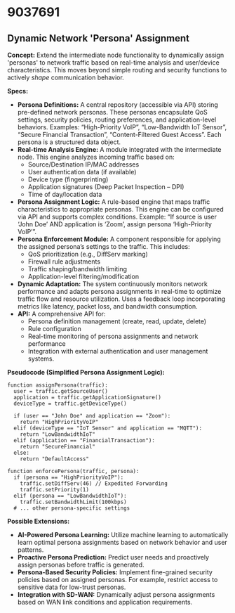 # 9037691

## Dynamic Network 'Persona' Assignment

**Concept:** Extend the intermediate node functionality to dynamically assign 'personas' to network traffic based on real-time analysis and user/device characteristics. This moves beyond simple routing and security functions to actively *shape* communication behavior.

**Specs:**

*   **Persona Definitions:** A central repository (accessible via API) storing pre-defined network personas. These personas encapsulate QoS settings, security policies, routing preferences, and application-level behaviors. Examples: “High-Priority VoIP”, “Low-Bandwidth IoT Sensor”, “Secure Financial Transaction”, “Content-Filtered Guest Access”.  Each persona is a structured data object.
*   **Real-time Analysis Engine:**  A module integrated with the intermediate node.  This engine analyzes incoming traffic based on:
    *   Source/Destination IP/MAC addresses
    *   User authentication data (if available)
    *   Device type (fingerprinting)
    *   Application signatures (Deep Packet Inspection – DPI)
    *   Time of day/location data
*   **Persona Assignment Logic:**  A rule-based engine that maps traffic characteristics to appropriate personas. This engine can be configured via API and supports complex conditions.  Example: “If source is user ‘John Doe’ AND application is ‘Zoom’, assign persona ‘High-Priority VoIP’”.
*   **Persona Enforcement Module:** A component responsible for applying the assigned persona’s settings to the traffic. This includes:
    *   QoS prioritization (e.g., DiffServ marking)
    *   Firewall rule adjustments
    *   Traffic shaping/bandwidth limiting
    *   Application-level filtering/modification
*   **Dynamic Adaptation:**  The system continuously monitors network performance and adapts persona assignments in real-time to optimize traffic flow and resource utilization. Uses a feedback loop incorporating metrics like latency, packet loss, and bandwidth consumption.
*   **API:** A comprehensive API for:
    *   Persona definition management (create, read, update, delete)
    *   Rule configuration
    *   Real-time monitoring of persona assignments and network performance
    *   Integration with external authentication and user management systems.

**Pseudocode (Simplified Persona Assignment Logic):**

```
function assignPersona(traffic):
  user = traffic.getSourceUser()
  application = traffic.getApplicationSignature()
  deviceType = traffic.getDeviceType()

  if (user == "John Doe" and application == "Zoom"):
    return "HighPriorityVoIP"
  elif (deviceType == "IoT Sensor" and application == "MQTT"):
    return "LowBandwidthIoT"
  elif (application == "FinancialTransaction"):
    return "SecureFinancial"
  else:
    return "DefaultAccess"

function enforcePersona(traffic, persona):
  if (persona == "HighPriorityVoIP"):
    traffic.setDiffServ(46) // Expedited Forwarding
    traffic.setPriority(1)
  elif (persona == "LowBandwidthIoT"):
    traffic.setBandwidthLimit(100kbps)
  # ... other persona-specific settings
```

**Possible Extensions:**

*   **AI-Powered Persona Learning:** Utilize machine learning to automatically learn optimal persona assignments based on network behavior and user patterns.
*   **Proactive Persona Prediction:** Predict user needs and proactively assign personas before traffic is generated.
*   **Persona-Based Security Policies:**  Implement fine-grained security policies based on assigned personas.  For example, restrict access to sensitive data for low-trust personas.
*   **Integration with SD-WAN:** Dynamically adjust persona assignments based on WAN link conditions and application requirements.
